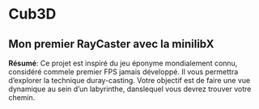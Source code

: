 # Cub3D
## Mon premier RayCaster avec la minilibX
**Résumé**: Ce projet est inspiré du jeu éponyme mondialement connu, considéré commele premier FPS jamais développé. Il vous permettra d’explorer la technique duray-casting. Votre objectif est de faire une vue dynamique au sein d’un labyrinthe, danslequel vous devrez trouver votre chemin.
